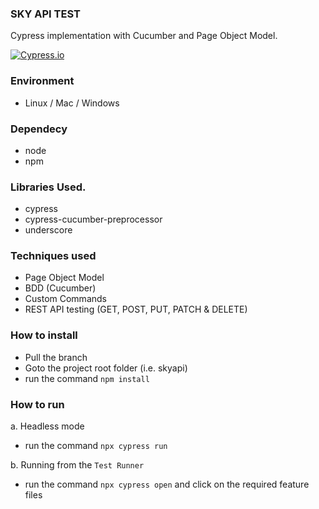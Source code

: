 ### SKY API TEST

Cypress implementation with Cucumber and Page Object Model.

[![Cypress.io](https://img.shields.io/badge/tested%20with-Cypress-04C38E.svg)](https://www.cypress.io/)

### Environment
- Linux / Mac / Windows

### Dependecy
- node 
- npm

### Libraries Used.
- cypress
- cypress-cucumber-preprocessor
- underscore

### Techniques used
- Page Object Model
- BDD (Cucumber)
- Custom Commands
- REST API testing (GET, POST, PUT, PATCH & DELETE)

### How to install
- Pull the branch
- Goto the project root folder (i.e. skyapi)
- run the command ```npm install```

### How to run

a. Headless mode

- run the command ```npx cypress run```

b. Running from the `Test Runner`

- run the command ```npx cypress open``` and click on the required feature files
